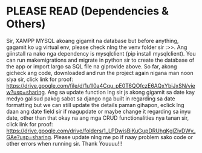 # PLEASE READ (Dependencies & Others)
Sir, XAMPP MYSQL akoang gigamit na database but before anything, gagamit ko ug virtual env, please check nlng the venv folder sir :>>. Ang giinstall ra nako nga dependency is mysqlclient (pip install mysqlclient). You can run makemigrations and migrate in python sir to create the database of the app or import largo sa SQL file na giprovide above. So far, akong gicheck ang code, downloaded and run the project again nigana man noon siya sir, click link for proof: https://drive.google.com/file/d/1u1l0a4Cqu_pE0T6QOfczE6AQxYbiJxSN/view?usp=sharing. Ang sa update function lng sir js akong gigamit sa date kay medyo galisud pakog sabot sa django nga built in regarding sa date formatting but we can still update the details paman gihapon, eclick lng daan ang date field sir if magupdate or maybe change it regarding sa inyu date, other than that okay na ang mga CRUD functionalities nya tanan sir, click link for proof: https://drive.google.com/drive/folders/1_LPDwisBiKuGupDRUhgKglZivDWv_GAe?usp=sharing. Please update nlng me po if naay problem sako code or other errors when running sir. Thank Youuuu!!!
